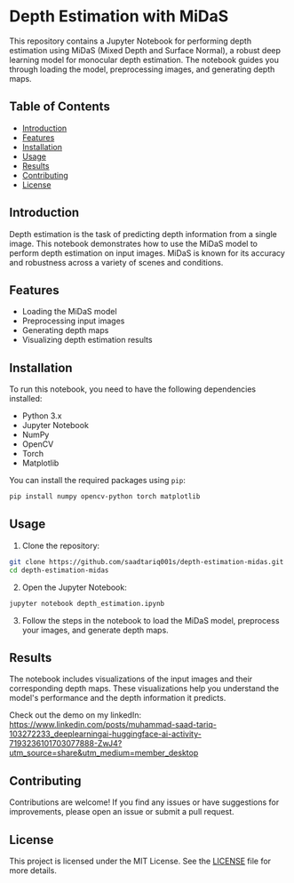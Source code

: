 # Depth Estimation with MiDaS

This repository contains a Jupyter Notebook for performing depth estimation using MiDaS (Mixed Depth and Surface Normal), a robust deep learning model for monocular depth estimation. The notebook guides you through loading the model, preprocessing images, and generating depth maps.

## Table of Contents
- [Introduction](#introduction)
- [Features](#features)
- [Installation](#installation)
- [Usage](#usage)
- [Results](#results)
- [Contributing](#contributing)
- [License](#license)

## Introduction
Depth estimation is the task of predicting depth information from a single image. This notebook demonstrates how to use the MiDaS model to perform depth estimation on input images. MiDaS is known for its accuracy and robustness across a variety of scenes and conditions.

## Features
- Loading the MiDaS model
- Preprocessing input images
- Generating depth maps
- Visualizing depth estimation results

## Installation
To run this notebook, you need to have the following dependencies installed:

- Python 3.x
- Jupyter Notebook
- NumPy
- OpenCV
- Torch
- Matplotlib

You can install the required packages using `pip`:
```bash
pip install numpy opencv-python torch matplotlib
```

## Usage
1. Clone the repository:
```bash
git clone https://github.com/saadtariq001s/depth-estimation-midas.git
cd depth-estimation-midas
```

2. Open the Jupyter Notebook:
```bash
jupyter notebook depth_estimation.ipynb
```

3. Follow the steps in the notebook to load the MiDaS model, preprocess your images, and generate depth maps.

## Results
The notebook includes visualizations of the input images and their corresponding depth maps. These visualizations help you understand the model's performance and the depth information it predicts.

Check out the demo on my linkedIn: https://www.linkedin.com/posts/muhammad-saad-tariq-103272233_deeplearningai-huggingface-ai-activity-7193236101703077888-ZwJ4?utm_source=share&utm_medium=member_desktop

## Contributing
Contributions are welcome! If you find any issues or have suggestions for improvements, please open an issue or submit a pull request.

## License
This project is licensed under the MIT License. See the [LICENSE](LICENSE) file for more details.
